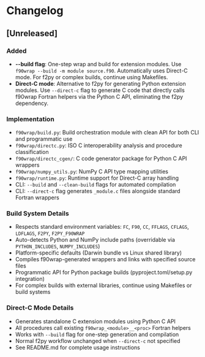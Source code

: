 # Changelog

## [Unreleased]

### Added
- **--build flag**: One-step wrap and build for extension modules. Use `f90wrap --build -m module source.f90`. Automatically uses Direct-C mode. For f2py or complex builds, continue using Makefiles.
- **Direct-C mode**: Alternative to f2py for generating Python extension modules. Use `--direct-c` flag to generate C code that directly calls f90wrap Fortran helpers via the Python C API, eliminating the f2py dependency.

### Implementation
- `f90wrap/build.py`: Build orchestration module with clean API for both CLI and programmatic use
- `f90wrap/directc.py`: ISO C interoperability analysis and procedure classification
- `f90wrap/directc_cgen/`: C code generator package for Python C API wrappers
- `f90wrap/numpy_utils.py`: NumPy C API type mapping utilities
- `f90wrap/runtime.py`: Runtime support for Direct-C array handling
- CLI: `--build` and `--clean-build` flags for automated compilation
- CLI: `--direct-c` flag generates `_module.c` files alongside standard Fortran wrappers

### Build System Details
- Respects standard environment variables: `FC`, `F90`, `CC`, `FFLAGS`, `CFLAGS`, `LDFLAGS`, `F2PY`, `F2PY_F90WRAP`
- Auto-detects Python and NumPy include paths (overridable via `PYTHON_INCLUDES`, `NUMPY_INCLUDES`)
- Platform-specific defaults (Darwin bundle vs Linux shared library)
- Compiles f90wrap-generated wrappers and links with specified source files
- Programmatic API for Python package builds (pyproject.toml/setup.py integration)
- For complex builds with external libraries, continue using Makefiles or build systems

### Direct-C Mode Details
- Generates standalone C extension modules using Python C API
- All procedures call existing `f90wrap_<module>__<proc>` Fortran helpers
- Works with `--build` flag for one-step generation and compilation
- Normal f2py workflow unchanged when `--direct-c` not specified
- See README.md for complete usage instructions
